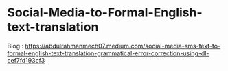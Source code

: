 # Social-Media-to-Formal-English-text-translation

Blog : https://abdulrahmanmech07.medium.com/social-media-sms-text-to-formal-english-text-translation-grammatical-error-correction-using-dl-cef7fd193cf3
